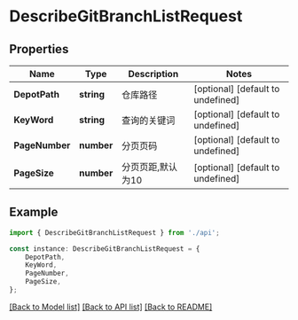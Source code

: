 # DescribeGitBranchListRequest


## Properties

Name | Type | Description | Notes
------------ | ------------- | ------------- | -------------
**DepotPath** | **string** | 仓库路径 | [optional] [default to undefined]
**KeyWord** | **string** | 查询的关键词 | [optional] [default to undefined]
**PageNumber** | **number** | 分页页码 | [optional] [default to undefined]
**PageSize** | **number** | 分页页距,默认为10 | [optional] [default to undefined]

## Example

```typescript
import { DescribeGitBranchListRequest } from './api';

const instance: DescribeGitBranchListRequest = {
    DepotPath,
    KeyWord,
    PageNumber,
    PageSize,
};
```

[[Back to Model list]](../README.md#documentation-for-models) [[Back to API list]](../README.md#documentation-for-api-endpoints) [[Back to README]](../README.md)
